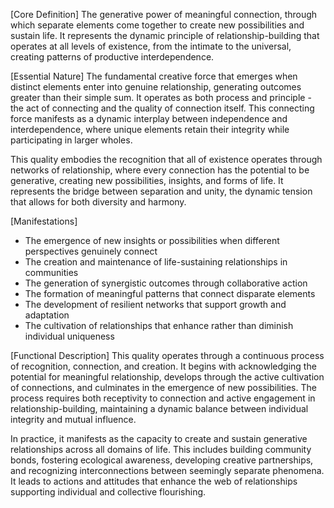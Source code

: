 [Core Definition]
The generative power of meaningful connection, through which separate elements come together to create new possibilities and sustain life. It represents the dynamic principle of relationship-building that operates at all levels of existence, from the intimate to the universal, creating patterns of productive interdependence.

[Essential Nature]
The fundamental creative force that emerges when distinct elements enter into genuine relationship, generating outcomes greater than their simple sum. It operates as both process and principle - the act of connecting and the quality of connection itself. This connecting force manifests as a dynamic interplay between independence and interdependence, where unique elements retain their integrity while participating in larger wholes.

This quality embodies the recognition that all of existence operates through networks of relationship, where every connection has the potential to be generative, creating new possibilities, insights, and forms of life. It represents the bridge between separation and unity, the dynamic tension that allows for both diversity and harmony.

[Manifestations]
- The emergence of new insights or possibilities when different perspectives genuinely connect
- The creation and maintenance of life-sustaining relationships in communities
- The generation of synergistic outcomes through collaborative action
- The formation of meaningful patterns that connect disparate elements
- The development of resilient networks that support growth and adaptation
- The cultivation of relationships that enhance rather than diminish individual uniqueness

[Functional Description]
This quality operates through a continuous process of recognition, connection, and creation. It begins with acknowledging the potential for meaningful relationship, develops through the active cultivation of connections, and culminates in the emergence of new possibilities. The process requires both receptivity to connection and active engagement in relationship-building, maintaining a dynamic balance between individual integrity and mutual influence.

In practice, it manifests as the capacity to create and sustain generative relationships across all domains of life. This includes building community bonds, fostering ecological awareness, developing creative partnerships, and recognizing interconnections between seemingly separate phenomena. It leads to actions and attitudes that enhance the web of relationships supporting individual and collective flourishing.